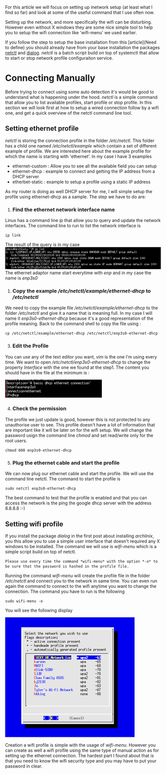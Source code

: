 For this article we will focus on setting up inetwork setup (at least what I find so far) and look at some of the useful command that I use often now.

Setting up the network, and more specifically the wifi can be disturbing. However even without X windows they are some nice simple tool to help you to setup the wifi connection like 'wifi-menu' we used earlier.

If you follow the step to setup the base installation from this [article](Need to define) you should already have from your base installation the packages [netctl](https://wiki.archlinux.org/index.php/netctl) and [dialog](http://linuxcommand.org/lc3_adv_dialog.php). *netctl* is a batch script build on top of systemctl that allow to start or stop network profile configuraiton service.

# Connecting Manually

Before trying to connect using some auto detection it's would be good to understand what is happening under the hood. *netctl* is  a simple command that allow you to list available profiles,  start profile or stop profile. In this section we will look first at how to setup a wired connection follow by a wifi one, and get a quick overview of the netctl command line tool.


## Setting ethernet profile

*netctl* is storing the connection profile in the folder */etc/netctl*. This folder has a child one named */etc/netctl/example* which contain a set of different example of profile. We are interested here about the example profile for which the name is starting with 'ethernet'. In my case I have 3 examples  

  - ethernet-custom : Allow you to see all the available field you can setup
  - ethernet-dhcp : example to connect and getting the IP address from a DHCP server
  - etherbet-static : example to setup a profile using a static IP address  

As my router is doing as well DHCP server for me, I will simple setup the profile using ethernet-dhcp as a sample. The step we have to do are:  

1. ### Find the ethernet network interface name
Linux has a command line *ip* that allow you to query and update the network interfaces. The command line to run to list the network interface is  

  ```batch
  ip link
  ```  

  The result of the query is in my case
  ![IpLinkResult](./IpLinkResult.png)  
  The ethernet adaptor name start everytime with *enp* and in my case the name is *enp3s0*  

1. ### Copy the example */etc/netctl/example/ethernet-dhcp* to */etc/netctl*  
We need to copy the example file */etc/netctl/example/ethernet-dhcp* to the folder */etc/netctl* and give it a name that is meaning full. In my case I will name it *enp3s0-ethernet-dhcp* because it's a good representation of the profile meaning.
Back to the command shell to copy the file using :

  ```batch
  cp /etc/netctl/example/ethernet-dhcp /etc/netctl/enp3s0-ethernet-dhcp
  ```  

3. ### Edit the Profile
You can use any of the text editor you want, *vim* is the one I'm using every time. We want to open */etc/netctl/enp3s0-ethernet-dhcp* to change the property *Interface* with the one we found at the step1.
The content you should have in the file at the minimum is :

  ![profile Content](.\enp3s0-ethernet-dhcp-Content.png)

4. ### Check the permission
The profile we just update is good, however this is not protected to any unauthorise user to see. This profile doesn't have a lot of information that are important like it will be later on for the wifi setup. We will change the password usign the command line *chmod* and set read/write only for the root users.  

  ```batch
  chmod 600 enp3s0-ethernet-dhcp
  ```

5. ### Plug the ethernet cable and start the profile
We can now plug our ethernet cable and start the profile. We will use the command line netctl. The command to start the profile is   

  ```batch
  sudo netctl enp3s0-ethernet-dhcp
  ```

  The best command to test that the profile is enabled and that you can access the network is the ping the google dhcp server with the address 8.8.8.8 :-)

## Setting wifi profile

If you install the package *dialog* in the first post about installing *archlinix*, you  this allow you to use a simple user interface that doesn't required any X windows to be installed. The command we will use is *wifi-menu* which is a simple script build on top of netctl.

```
Please use every time the command *wifi-menu* with the option *-o* to be sure that the password is hashed in the profile file.
```
Running the command *wifi-menu* will create the profile file in the folder */etc/netctl* and connect you to the network in same time. You can even run again the command to connect to the wifi anytime you want to change the connection. The command you have to run is the following

```batch
sudo wifi-menu -o
```  

You will see the following display

![wifi-menu](.\wifi-menu.png)

Creation a wifi profile is simple with the usage of *wifi-menu*. However you can create as well a wifi profile using the same type of manual action as for setting up the ethernet connection. The hardest part I found about that is that you need to know the wifi security type and you may have to put your password in clear.
